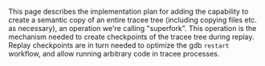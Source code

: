 This page describes the implementation plan for adding the capability to create a semantic copy of an entire tracee tree (including copying files etc. as necessary), an operation we're calling "superfork".  This operation is the mechanism needed to create checkpoints of the tracee tree during replay.  Replay checkpoints are in turn needed to optimize the gdb `restart` workflow, and allow running arbitrary code in tracee processes.